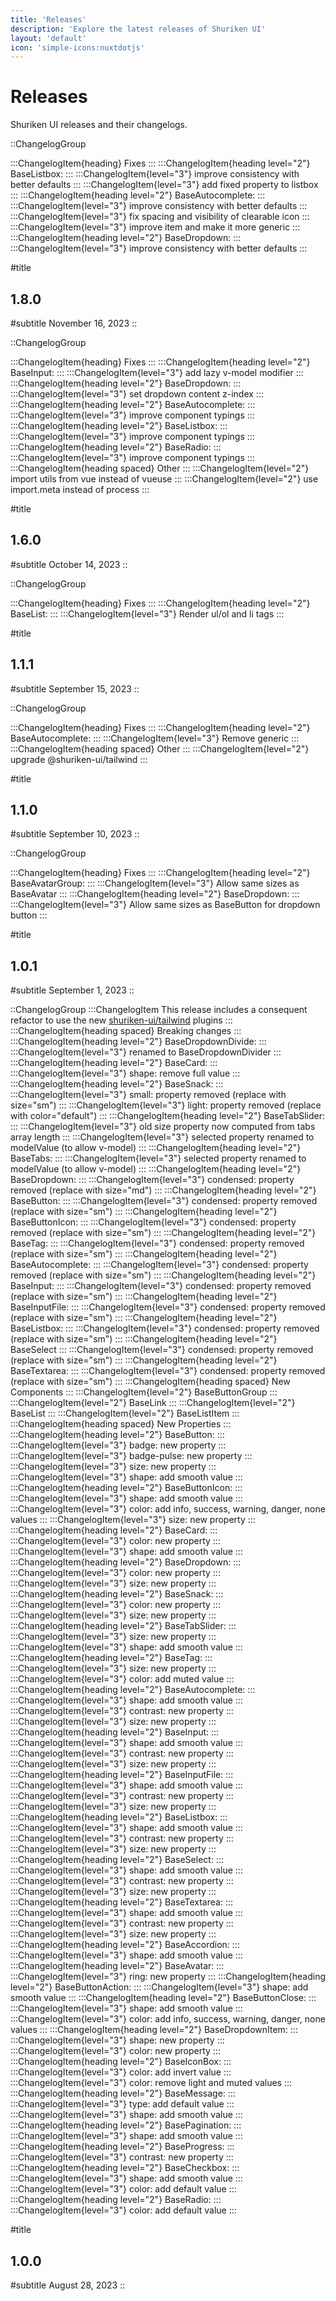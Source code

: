 ```yaml
---
title: 'Releases'
description: 'Explore the latest releases of Shuriken UI'
layout: 'default'
icon: 'simple-icons:nuxtdotjs'
---
```


# Releases

Shuriken UI releases and their changelogs.

::ChangelogGroup

:::ChangelogItem{heading}
Fixes
:::
:::ChangelogItem{heading level="2"}
BaseListbox:
:::
:::ChangelogItem{level="3"}
improve consistency with better defaults 
:::
:::ChangelogItem{level="3"}
add fixed property to listbox
:::
:::ChangelogItem{heading level="2"}
BaseAutocomplete:
:::
:::ChangelogItem{level="3"}
improve consistency with better defaults 
:::
:::ChangelogItem{level="3"}
fix spacing and visibility of clearable icon
:::
:::ChangelogItem{level="3"}
improve item and make it more generic
:::
:::ChangelogItem{heading level="2"}
BaseDropdown:
:::
:::ChangelogItem{level="3"}
improve consistency with better defaults 
:::

#title

## 1.8.0

#subtitle
November 16, 2023
::

::ChangelogGroup

:::ChangelogItem{heading}
Fixes
:::
:::ChangelogItem{heading level="2"}
BaseInput:
:::
:::ChangelogItem{level="3"}
add lazy v-model modifier
:::
:::ChangelogItem{heading level="2"}
BaseDropdown:
:::
:::ChangelogItem{level="3"}
set dropdown content z-index
:::
:::ChangelogItem{heading level="2"}
BaseAutocomplete:
:::
:::ChangelogItem{level="3"}
improve component typings
:::
:::ChangelogItem{heading level="2"}
BaseListbox:
:::
:::ChangelogItem{level="3"}
improve component typings
:::
:::ChangelogItem{heading level="2"}
BaseRadio:
:::
:::ChangelogItem{level="3"}
improve component typings
:::
:::ChangelogItem{heading spaced}
Other
:::
:::ChangelogItem{level="2"}
import utils from vue instead of vueuse
:::
:::ChangelogItem{level="2"}
use import.meta instead of process
:::

#title

## 1.6.0

#subtitle
October 14, 2023
::

::ChangelogGroup

:::ChangelogItem{heading}
Fixes
:::
:::ChangelogItem{heading level="2"}
BaseList:
:::
:::ChangelogItem{level="3"}
Render ul/ol and li tags
:::

#title

## 1.1.1

#subtitle
September 15, 2023
::

::ChangelogGroup

:::ChangelogItem{heading}
Fixes
:::
:::ChangelogItem{heading level="2"}
BaseAutocomplete:
:::
:::ChangelogItem{level="3"}
Remove generic
:::
:::ChangelogItem{heading spaced}
Other
:::
:::ChangelogItem{level="2"}
upgrade @shuriken-ui/tailwind
:::

#title

## 1.1.0

#subtitle
September 10, 2023
::

::ChangelogGroup

:::ChangelogItem{heading}
Fixes
:::
:::ChangelogItem{heading level="2"}
BaseAvatarGroup:
:::
:::ChangelogItem{level="3"}
Allow same sizes as BaseAvatar
:::
:::ChangelogItem{heading level="2"}
BaseDropdown:
:::
:::ChangelogItem{level="3"}
Allow same sizes as BaseButton for dropdown button
:::

#title

## 1.0.1

#subtitle
September 1, 2023
::

::ChangelogGroup
:::ChangelogItem
This release includes a consequent refactor to use the new [shuriken-ui/tailwind](https://github.com/shuriken-ui/tailwind) plugins
:::
:::ChangelogItem{heading spaced}
Breaking changes
:::
:::ChangelogItem{heading level="2"}
BaseDropdownDivide:
:::
:::ChangelogItem{level="3"}
renamed to BaseDropdownDivider
:::
:::ChangelogItem{heading level="2"}
BaseCard:
:::
:::ChangelogItem{level="3"}
shape: remove full value
:::
:::ChangelogItem{heading level="2"}
BaseSnack:
:::
:::ChangelogItem{level="3"}
small: property removed (replace with size="sm")
:::
:::ChangelogItem{level="3"}
light: property removed (replace with color="default")
:::
:::ChangelogItem{heading level="2"}
BaseTabSlider:
:::
:::ChangelogItem{level="3"}
old size property now computed from tabs array length
:::
:::ChangelogItem{level="3"}
selected property renamed to modelValue (to allow v-model)
:::
:::ChangelogItem{heading level="2"}
BaseTabs:
:::
:::ChangelogItem{level="3"}
selected property renamed to modelValue (to allow v-model)
:::
:::ChangelogItem{heading level="2"}
BaseDropdown:
:::
:::ChangelogItem{level="3"}
condensed: property removed (replace with size="md")
:::
:::ChangelogItem{heading level="2"}
BaseButton:
:::
:::ChangelogItem{level="3"}
condensed: property removed (replace with size="sm")
:::
:::ChangelogItem{heading level="2"}
BaseButtonIcon:
:::
:::ChangelogItem{level="3"}
condensed: property removed (replace with size="sm")
:::
:::ChangelogItem{heading level="2"}
BaseTag:
:::
:::ChangelogItem{level="3"}
condensed: property removed (replace with size="sm")
:::
:::ChangelogItem{heading level="2"}
BaseAutocomplete:
:::
:::ChangelogItem{level="3"}
condensed: property removed (replace with size="sm")
:::
:::ChangelogItem{heading level="2"}
BaseInput:
:::
:::ChangelogItem{level="3"}
condensed: property removed (replace with size="sm")
:::
:::ChangelogItem{heading level="2"}
BaseInputFile:
:::
:::ChangelogItem{level="3"}
condensed: property removed (replace with size="sm")
:::
:::ChangelogItem{heading level="2"}
BaseListbox:
:::
:::ChangelogItem{level="3"}
condensed: property removed (replace with size="sm")
:::
:::ChangelogItem{heading level="2"}
BaseSelect
:::
:::ChangelogItem{level="3"}
condensed: property removed (replace with size="sm")
:::
:::ChangelogItem{heading level="2"}
BaseTextarea:
:::
:::ChangelogItem{level="3"}
condensed: property removed (replace with size="sm")
:::
:::ChangelogItem{heading spaced}
New Components
:::
:::ChangelogItem{level="2"}
BaseButtonGroup
:::
:::ChangelogItem{level="2"}
BaseLink
:::
:::ChangelogItem{level="2"}
BaseList
:::
:::ChangelogItem{level="2"}
BaseListItem
:::
:::ChangelogItem{heading spaced}
New Properties
:::
:::ChangelogItem{heading level="2"}
BaseButton:
:::
:::ChangelogItem{level="3"}
badge: new property
:::
:::ChangelogItem{level="3"}
badge-pulse: new property
:::
:::ChangelogItem{level="3"}
size: new property
:::
:::ChangelogItem{level="3"}
shape: add smooth value
:::
:::ChangelogItem{heading level="2"}
BaseButtonIcon:
:::
:::ChangelogItem{level="3"}
shape: add smooth value
:::
:::ChangelogItem{level="3"}
color: add info, success, warning, danger, none values
:::
:::ChangelogItem{level="3"}
size: new property
:::
:::ChangelogItem{heading level="2"}
BaseCard:
:::
:::ChangelogItem{level="3"}
color: new property
:::
:::ChangelogItem{level="3"}
shape: add smooth value
:::
:::ChangelogItem{heading level="2"}
BaseDropdown:
:::
:::ChangelogItem{level="3"}
color: new property
:::
:::ChangelogItem{level="3"}
size: new property
:::
:::ChangelogItem{heading level="2"}
BaseSnack:
:::
:::ChangelogItem{level="3"}
color: new property
:::
:::ChangelogItem{level="3"}
size: new property
:::
:::ChangelogItem{heading level="2"}
BaseTabSlider:
:::
:::ChangelogItem{level="3"}
size: new property
:::
:::ChangelogItem{level="3"}
shape: add smooth value
:::
:::ChangelogItem{heading level="2"}
BaseTag:
:::
:::ChangelogItem{level="3"}
size: new property
:::
:::ChangelogItem{level="3"}
color: add muted value
:::
:::ChangelogItem{heading level="2"}
BaseAutocomplete:
:::
:::ChangelogItem{level="3"}
shape: add smooth value
:::
:::ChangelogItem{level="3"}
contrast: new property
:::
:::ChangelogItem{level="3"}
size: new property
:::
:::ChangelogItem{heading level="2"}
BaseInput:
:::
:::ChangelogItem{level="3"}
shape: add smooth value
:::
:::ChangelogItem{level="3"}
contrast: new property
:::
:::ChangelogItem{level="3"}
size: new property
:::
:::ChangelogItem{heading level="2"}
BaseInputFile:
:::
:::ChangelogItem{level="3"}
shape: add smooth value
:::
:::ChangelogItem{level="3"}
contrast: new property
:::
:::ChangelogItem{level="3"}
size: new property
:::
:::ChangelogItem{heading level="2"}
BaseListbox:
:::
:::ChangelogItem{level="3"}
shape: add smooth value
:::
:::ChangelogItem{level="3"}
contrast: new property
:::
:::ChangelogItem{level="3"}
size: new property
:::
:::ChangelogItem{heading level="2"}
BaseSelect:
:::
:::ChangelogItem{level="3"}
shape: add smooth value
:::
:::ChangelogItem{level="3"}
contrast: new property
:::
:::ChangelogItem{level="3"}
size: new property
:::
:::ChangelogItem{heading level="2"}
BaseTextarea:
:::
:::ChangelogItem{level="3"}
shape: add smooth value
:::
:::ChangelogItem{level="3"}
contrast: new property
:::
:::ChangelogItem{level="3"}
size: new property
:::
:::ChangelogItem{heading level="2"}
BaseAccordion:
:::
:::ChangelogItem{level="3"}
shape: add smooth value
:::
:::ChangelogItem{heading level="2"}
BaseAvatar:
:::
:::ChangelogItem{level="3"}
ring: new property
:::
:::ChangelogItem{heading level="2"}
BaseButtonAction:
:::
:::ChangelogItem{level="3"}
shape: add smooth value
:::
:::ChangelogItem{heading level="2"}
BaseButtonClose:
:::
:::ChangelogItem{level="3"}
shape: add smooth value
:::
:::ChangelogItem{level="3"}
color: add info, success, warning, danger, none values
:::
:::ChangelogItem{heading level="2"}
BaseDropdownItem:
:::
:::ChangelogItem{level="3"}
shape: new property
:::
:::ChangelogItem{level="3"}
color: new property
:::
:::ChangelogItem{heading level="2"}
BaseIconBox:
:::
:::ChangelogItem{level="3"}
color: add invert value
:::
:::ChangelogItem{level="3"}
color: remove light and muted values
:::
:::ChangelogItem{heading level="2"}
BaseMessage:
:::
:::ChangelogItem{level="3"}
type: add default value
:::
:::ChangelogItem{level="3"}
shape: add smooth value
:::
:::ChangelogItem{heading level="2"}
BasePagination:
:::
:::ChangelogItem{level="3"}
shape: add smooth value
:::
:::ChangelogItem{heading level="2"}
BaseProgress:
:::
:::ChangelogItem{level="3"}
contrast: new property
:::
:::ChangelogItem{heading level="2"}
BaseCheckbox:
:::
:::ChangelogItem{level="3"}
shape: add smooth value
:::
:::ChangelogItem{level="3"}
color: add default value
:::
:::ChangelogItem{heading level="2"}
BaseRadio:
:::
:::ChangelogItem{level="3"}
color: add default value
:::

#title

## 1.0.0

#subtitle
August 28, 2023
::
